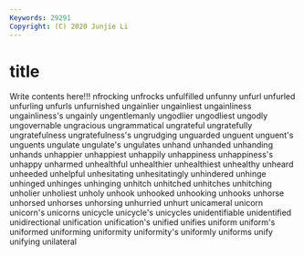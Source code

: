 ```yaml
---
Keywords: 29291
Copyright: (C) 2020 Junjie Li
---
```


# title

Write contents here!!!
nfrocking 
unfrocks 
unfulfilled 
unfunny 
unfurl 
unfurled
unfurling 
unfurls 
unfurnished 
ungainlier 
ungainliest 
ungainliness 
ungainliness's 
ungainly 
ungentlemanly 
ungodlier
ungodliest 
ungodly 
ungovernable 
ungracious 
ungrammatical 
ungrateful 
ungratefully 
ungratefulness 
ungratefulness's 
ungrudging
unguarded 
unguent 
unguent's 
unguents 
ungulate 
ungulate's 
ungulates 
unhand 
unhanded 
unhanding
unhands 
unhappier 
unhappiest 
unhappily 
unhappiness 
unhappiness's 
unhappy 
unharmed 
unhealthful 
unhealthier
unhealthiest 
unhealthy 
unheard 
unheeded 
unhelpful 
unhesitating 
unhesitatingly 
unhindered 
unhinge 
unhinged
unhinges 
unhinging 
unhitch 
unhitched 
unhitches 
unhitching 
unholier 
unholiest 
unholy 
unhook
unhooked 
unhooking 
unhooks 
unhorse 
unhorsed 
unhorses 
unhorsing 
unhurried 
unhurt 
unicameral
unicorn 
unicorn's 
unicorns 
unicycle 
unicycle's 
unicycles 
unidentifiable 
unidentified 
unidirectional 
unification
unification's 
unified 
unifies 
uniform 
uniform's 
uniformed 
uniforming 
uniformity 
uniformity's 
uniformly
uniforms 
unify 
unifying 
unilateral 
